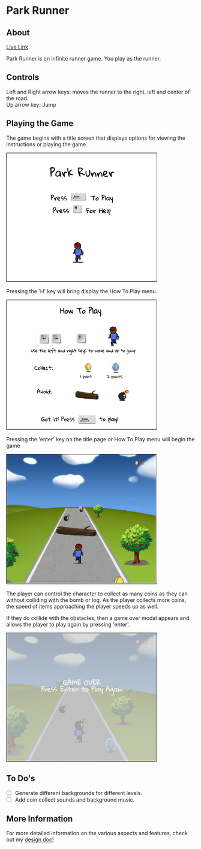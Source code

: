 # Park Runner #

## About
[Live Link](http://parkrunner.herokuapp.com)

Park Runner is an infinite runner game.  You play
as the runner.

## Controls

Left and Right arrow keys: moves the runner to the right, left and center of the road.  
Up arrow key: Jump

## Playing the Game

The game begins with a title screen that displays options for viewing the instructions or playing the game.

<img src="images/about/start_menu.png" style="border:1px solid black" width="400"/>

Pressing the 'H' key will bring display the How To Play menu.

<img src="images/about/help_menu.png" style="border:1px solid black" width="400"/>

Pressing the 'enter' key on the title page or How To Play menu will begin the game

<img src="images/about/game_play.png" style="border:1px solid black" width="400"/>

The player can control the character to collect as many coins as they can without colliding with the bomb or log.  As the player collects more coins, the speed of items approaching the player speeds up as well.

If they do collide with the obstacles, then a game over modal appears and allows the player to play again by pressing 'enter'.

<img src="images/about/game_over.png" style="border:1px solid black" width="400"/>

## To Do's

- [ ] Generate different backgrounds for different levels.
- [ ] Add coin collect sounds and background music.

## More Information

For more detailed information on the various aspects and features, check out my
<a href="./docs/readme.md">design doc!</a>
